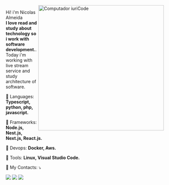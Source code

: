 <img src="https://raw.githubusercontent.com/MicaelliMedeiros/micaellimedeiros/master/image/computer-illustration.png" min-width="400px" max-width="400px" width="400px" align="right" alt="Computador iuriCode">

<p align="left"> 
  Hi! i'm Nicolas Almeida<br><strong>I love read and study about technology so i work with software development.</strong>.<br>
  Today i'm working with live stream service and study architecture of software.
</p>

<p align="left">
  🦄 Languages: <strong>Typescript, python, php, javascript.</strong>
</p>
 
<p align="left">
  🦄 Frameworks: <strong>Node.js, Nest.js, Next.js, React.js.</strong>
</p>

<p align="left">
  🦄 Devops: <strong>Docker, Aws.</strong>
</p>

<p align="left">
  💼 Tools: <strong>Linux, Visual Studio Code.</strong>
</p>

<p align="left">
  💌 My Contacts: ⤵️
</p>

<p align="left">
  <a href="#" alt="Gmail">
  <img src="https://img.shields.io/badge/-Gmail-FF0000?style=flat-square&labelColor=FF0000&logo=gmail&logoColor=white&link=mailto:nicolas_ariel_almeida@outlook.com" /></a>

  <a href="#" alt="Linkedin">
  <img src="https://img.shields.io/badge/-Linkedin-0e76a8?style=flat-square&logo=Linkedin&logoColor=white&link=https://www.linkedin.com/in/nicolas-almeida-960b27161/" /></a>

  <a href="#" alt="WhatsApp">
  <img src="https://img.shields.io/badge/-WhatsApp-25d366?style=flat-square&labelColor=25d366&logo=whatsapp&logoColor=white&link=https://api.whatsapp.com/send?phone=5511964464518"/></a>
</p>  

